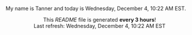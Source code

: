 My name is Tanner and today is Wednesday, December 4, 10:22 AM EST.

<p align="center">This <i>README</i> file is generated <b>every 3 hours</b>!</br>Last refresh: Wednesday, December 4, 10:22 AM EST<br /></p>
